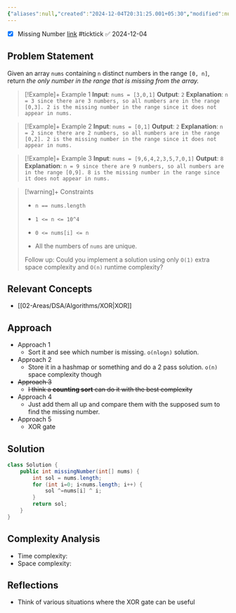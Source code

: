 ```yaml
---
{"aliases":null,"created":"2024-12-04T20:31:25.001+05:30","modified":null,"completed":true,"redo":false,"Best solution":false,"Description":null,"leetcode-index":268,"link":"https://leetcode.com/problems/missing-number","difficulty":"Easy","tags":["leetcode/array","leetcode/hash-table","leetcode/math","leetcode/binary-search","leetcode/bit-manipulation","leetcode/sorting","programming/practice"],"date created":"Wednesday, December 4th 2024, 8:31:25 pm","date modified":"Wednesday, December 4th 2024, 8:35:12 pm","publish":true,"PassFrontmatter":true,"updated":"2025-01-03T09:39:24.544+05:30"}
---
```



- [x] Missing Number  [link](https://ticktick.com/webapp/#p/674f4562ebbe1a00000002b9/tasks/67506ee87c6cbc102068019b) #ticktick   ✅ 2024-12-04

## Problem Statement

Given an array `nums` containing `n` distinct numbers in the range `[0, n]`, return *the only number in the range that is missing from the array.*

 

>[!Example]+ Example 1
>**Input**: `nums = [3,0,1]`
>**Output**: `2`
>**Explanation**: `n = 3 since there are 3 numbers, so all numbers are in the range [0,3]. 2 is the missing number in the range since it does not appear in nums.
>`

>[!Example]+ Example 2
>**Input**: `nums = [0,1]`
>**Output**: `2`
>**Explanation**: `n = 2 since there are 2 numbers, so all numbers are in the range [0,2]. 2 is the missing number in the range since it does not appear in nums.
>`

>[!Example]+ Example 3
>**Input**: `nums = [9,6,4,2,3,5,7,0,1]`
>**Output**: `8`
>**Explanation**: `n = 9 since there are 9 numbers, so all numbers are in the range [0,9]. 8 is the missing number in the range since it does not appear in nums.
>`

>[!warning]+ Constraints
>- `n == nums.length`
>
>- `1 <= n <= 10^4`
>
>- `0 <= nums[i] <= n`
>
>- All the numbers of `nums` are unique.
>
>
>
>
>
>
>
>
>Follow up: Could you implement a solution using only `O(1)` extra space complexity and `O(n)` runtime complexity?

## Relevant Concepts
- [[02-Areas/DSA/Algorithms/XOR\|XOR]]

## Approach
- Approach 1
	- Sort it and see which number is missing. `o(nlogn)` solution.
- Approach 2
	- Store it in a hashmap or something and do a 2 pass solution. `o(n)` space complexity though
- ~~Approach 3~~
	- ~~I think a **counting sort** can do it with the best complexity~~
- Approach 4
	- Just add them all up and compare them with the supposed sum to find the missing number. 
- Approach 5
	- XOR gate
## Solution
```Java
class Solution {
    public int missingNumber(int[] nums) {
        int sol = nums.length;
        for (int i=0; i<nums.length; i++) {
            sol ^=nums[i] ^ i;
        }
        return sol;
    }
}
```

## Complexity Analysis
- Time complexity:
- Space complexity:

## Reflections
- Think of various situations where the XOR gate can be useful